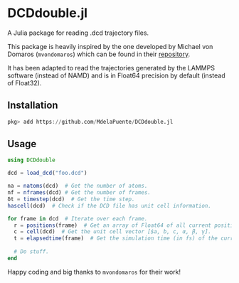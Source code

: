 # DCDdouble.jl

A Julia package for reading .dcd trajectory files.

This package is heavily inspired by the one developed by Michael von Domaros (`mvondomaros`) which can be found
in their [repository](https://github.com/mvondomaros/DCD.jl).

It has been adapted to read the trajectories generated by the LAMMPS software (instead of NAMD) and
is in Float64 precision by default (instead of Float32). 

## Installation

```julia
pkg> add https://github.com/MdelaPuente/DCDdouble.jl
```

## Usage

```julia
using DCDdouble

dcd = load_dcd("foo.dcd")

na = natoms(dcd)  # Get the number of atoms.
nf = nframes(dcd) # Get the number of frames.
δt = timestep(dcd)  # Get the time step.
hascell(dcd)  # Check if the DCD file has unit cell information.

for frame in dcd  # Iterate over each frame.
  r = positions(frame)  # Get an array of Float64 of all current positions with dimensions (3, na).
  c = cell(dcd)  # Get the unit cell vector [$a, b, c, α, β, γ].
  t = elapsedtime(frame)  # Get the simulation time (in fs) of the current frame.
  
  # Do stuff.
end
```

Happy coding and big thanks to `mvondomaros` for their work!
